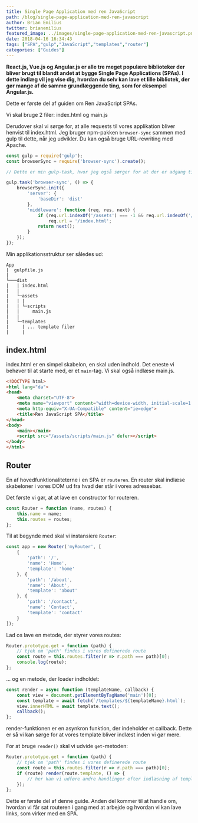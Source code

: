 ```yaml
---
title: Single Page Application med ren JavaScript
path: /blog/single-page-application-med-ren-javascript
author: Brian Emilius
twitter: brianemilius
featured_image: ../images/single-page-application-med-ren-javascript.png
date: 2018-04-16 16:34:43
tags: ["SPA","gulp","JavaScript","templates","router"]
categories: ["Guides"]
---
```

**React.js, Vue.js og Angular.js er alle tre meget populære biblioteker der bliver brugt til blandt andet at bygge Single Page Applications (SPAs). I dette indlæg vil jeg vise dig, hvordan du selv kan lave et lille bibliotek, der gør mange af de samme grundlæggende ting, som for eksempel Angular.js.**

Dette er første del af guiden om Ren JavaScript SPAs.

<!-- more -->

Vi skal bruge 2 filer: index.html og main.js

Derudover skal vi sørge for, at alle requests til vores applikation bliver henvist til index.html. Jeg bruger npm-pakken `browser-sync` sammen med gulp til dette, når jeg udvikler. Du kan også bruge URL-rewriting med Apache.

```JavaScript
const gulp = require('gulp');
const browserSync = require('browser-sync').create();

// Dette er min gulp-task, hvor jeg også sørger for at der er adgang til filer i /assets og /templates

gulp.task('browser-sync', () => {
	browserSync.init({
		'server': {
			'baseDir': 'dist'
		},
		'middleware': function (req, res, next) {
			if (req.url.indexOf('/assets') === -1 && req.url.indexOf('/templates') === -1)
				req.url = '/index.html';
			return next();
		}
	});
});
```

Min applikationsstruktur ser således ud:
```
App
|  gulpfile.js
|
└───dist
|   | index.html
|   |
|   └─assets
|   | |
|   | └─scripts
|   |     main.js
|   |
|   └─templates
|     | ... template filer
|     |
```

## index.html

index.html er en simpel skabelon, en skal uden indhold. Det eneste vi behøver til at starte med, er et `main`-tag. Vi skal også indlæse main.js.
```html
<!DOCTYPE html>
<html lang="da">
<head>
	<meta charset="UTF-8">
	<meta name="viewport" content="width=device-width, initial-scale=1.0">
	<meta http-equiv="X-UA-Compatible" content="ie=edge">
	<title>Ren JavaScript SPA</title>
</head>
<body>
	<main></main>
	<script src="/assets/scripts/main.js" defer></script>
</body>
</html>
```

## Router
En af hovedfunktionaliteterne i en SPA er `routeren`. En router skal indlæse skabeloner i vores DOM ud fra hvad der står i vores adressebar.

Det første vi gør, at at lave en constructor for routeren.

```JavaScript
const Router = function (name, routes) {
	this.name = name;
	this.routes = routes;
};
```

Til at begynde med skal vi instansiere `Router`:

```JavaScript
const app = new Router('myRouter', [
	{
		'path': '/',
		'name': 'Home',
		'template': 'home'
	}, {
		'path': '/about',
		'name': 'About',
		'template': 'about'
	}, {
		'path': '/contact',
		'name': 'Contact',
		'template': 'contact'
	}
]);
```

Lad os lave en metode, der styrer vores routes:

```JavaScript
Router.prototype.get = function (path) {
	// tjek om 'path' findes i vores definerede route
	const route = this.routes.filter(r => r.path === path)[0];
	console.log(route);
};
```

... og en metode, der loader indholdet:

```JavaScript
const render = async function (templateName, callback) {
	const view = document.getElementByTagName('main')[0];
	const template = await fetch(`/templates/${templateName}.html`);
	view.innerHTML = await template.text();
	callback();
};
```

render-funktionen er en asynkron funktion, der indeholder et callback. Dette er så vi kan sørge for at vores template bliver indlæst inden vi gør mere.

For at bruge `render()` skal vi udvide `get`-metoden:

```JavaScript
Router.prototype.get = function (path) {
	// tjek om 'path' findes i vores definerede route
	const route = this.routes.filter(r => r.path === path)[0];
	if (route) render(route.template, () => {
		// her kan vi udføre andre handlinger efter indlæsning af template
	});
};
```

Dette er første del af denne guide. Anden del kommer til at handle om, hvordan vi får sat routeren i gang med at arbejde og hvordan vi kan lave links, som virker med en SPA.